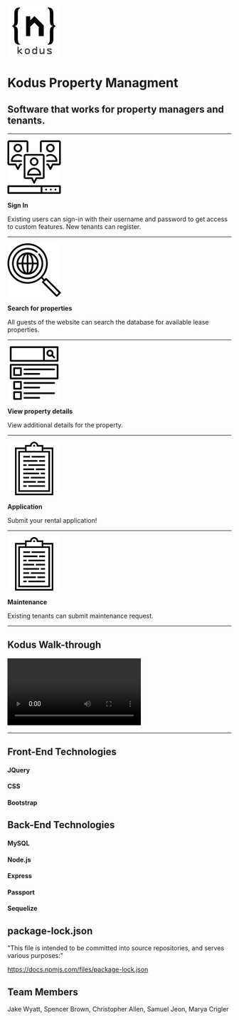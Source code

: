 ![Logo ](/public/assets/images/rm_koduslogo.png)
# Kodus Property Managment


## Software that works for property managers and tenants.

---------
![Sign-In ](/public/assets/images/rm_sign_in.png)
<p>
<b> Sign In </b>
</p>
 Existing users can sign-in with their username and password to get access to custom features. New tenants can register.

---------
![Search ](/public/assets/images/rm_search.png)
<p>
<b> Search for properties </b>
</p>
 All guests of the website can search the database for available lease properties.

---------
![Details ](/public/assets/images/rm_details.png)
<p>
<b> View property details </b>
</p>
 View additional details for the property.

---------
![Applu ](/public/assets/images/rm_form.png)
<p>
<b> Application </b>
</p>
Submit your rental application!

---------
![Maint ](/public/assets/images/rm_form.png)
<p>
<b> Maintenance </b>
</p>
Existing tenants can submit maintenance request.

---------

## Kodus Walk-through

![Demo ](/public/assets/images/KodusDemo.mp4)

---------
## Front-End Technologies

#### JQuery
#### CSS
#### Bootstrap



## Back-End Technologies

#### MySQL
#### Node.js
#### Express
#### Passport
#### Sequelize


## package-lock.json

"This file is intended to be committed into source repositories, and serves various purposes:"

https://docs.npmjs.com/files/package-lock.json


## Team Members
Jake Wyatt, Spencer Brown, Christopher Allen, Samuel Jeon, Marya Crigler
